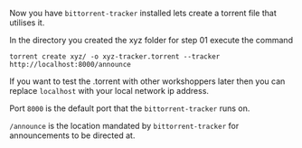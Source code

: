 Now you have ```bittorrent-tracker``` installed lets create a torrent file that utilises it.

In the directory you created the xyz folder for step 01 execute the command 

```
torrent create xyz/ -o xyz-tracker.torrent --tracker http://localhost:8000/announce
```

If you want to test the .torrent with other workshoppers later then you can replace 
```localhost``` with your local network ip address.

Port ```8000``` is the default port that the ```bittorrent-tracker``` runs on. 

```/announce``` is the location mandated by ```bittorrent-tracker``` for announcements to be directed at. 